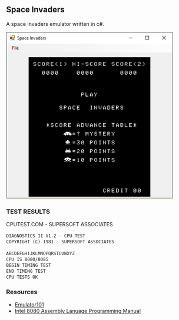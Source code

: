 ## Space Invaders
A space invaders emulator written in c#. 

![enter image description here](https://github.com/Miguelito79/SpaceInvaders/blob/master/Images/screenshot.jpg)

 ### TEST RESULTS

 CPUTEST.COM - SUPERSOFT ASSOCIATES 

    DIAGNOSTICS II V1.2 - CPU TEST
    COPYRIGHT (C) 1981 - SUPERSOFT ASSOCIATES

    ABCDEFGHIJKLMNOPQRSTUVWXYZ
    CPU IS 8080/8085
    BEGIN TIMING TEST
    END TIMING TEST
    CPU TESTS OK  

### Resources

 - [Emulator101](http://emulator101.com/)
 - [Intel 8080 Assembly Lanuage Programming Manual](https://altairclone.com/downloads/manuals/8080%20Programmers%20Manual.pdf)
